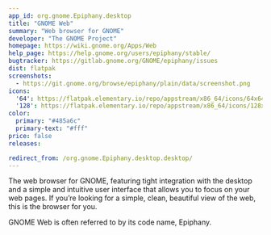 ```yaml
---
app_id: org.gnome.Epiphany.desktop
title: "GNOME Web"
summary: "Web browser for GNOME"
developer: "The GNOME Project"
homepage: https://wiki.gnome.org/Apps/Web
help_page: https://help.gnome.org/users/epiphany/stable/
bugtracker: https://gitlab.gnome.org/GNOME/epiphany/issues
dist: flatpak
screenshots:
  - https://git.gnome.org/browse/epiphany/plain/data/screenshot.png
icons:
  '64': https://flatpak.elementary.io/repo/appstream/x86_64/icons/64x64/org.gnome.Epiphany.png
  '128': https://flatpak.elementary.io/repo/appstream/x86_64/icons/128x128/org.gnome.Epiphany.png
color:
  primary: "#485a6c"
  primary-text: "#fff"
price: false
releases:

redirect_from: /org.gnome.Epiphany.desktop.desktop/
---
```


<p>The web browser for GNOME, featuring tight integration with the desktop and a simple and intuitive user interface that allows you to focus on your web pages. If you’re looking for a simple, clean, beautiful view of the web, this is the browser for you.</p>
<p>GNOME Web is often referred to by its code name, Epiphany.</p>